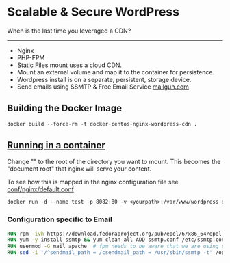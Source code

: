 # Scalable & Secure WordPress
When is the last time you leveraged a CDN?

---

- Nginx
- PHP-FPM
- Static Files mount uses a cloud CDN.
- Mount an external volume and map it to the container for persistence.
- Wordpress install is on a separate, persistent, storage device.
- Send emails using SSMTP & Free Email Service [mailgun.com](https://mailgun.com)

## Building the Docker Image

```dockerfile
docker build --force-rm -t docker-centos-nginx-wordpress-cdn .
```
## [Running in a container](#running)

Change "<yourpath>" to the root of the directory you want to mount. This becomes the "document root"
that nginx will serve your content.

To see how this is mapped in the nginx configuration file see [conf/nginx/default.conf](conf/nginx/default.conf)

```dockerfile
docker run -d --name test -p 8082:80 -v <yourpath>:/var/www/wordpress docker-centos-nginx-wordpress-cdn
```

### Configuration specific to Email
 
```dockerfile
RUN rpm -ivh https://download.fedoraproject.org/pub/epel/6/x86_64/epel-release-6-8.noarch.rpm 
RUN yum -y install ssmtp && yum clean all ADD ssmtp.conf /etc/ssmtp.conf  # apache needs to be in mail group so fpm can send emails 
RUN usermod -G mail apache  # fpm needs to be aware that we are using ssmtp 
RUN sed -i '/^sendmail_path = /csendmail_path = /usr/sbin/ssmtp -t' /opt/rh/php54/root/etc/php.ini 
```
